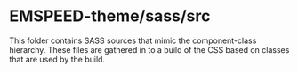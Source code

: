 # EMSPEED-theme/sass/src

This folder contains SASS sources that mimic the component-class hierarchy. These files
are gathered in to a build of the CSS based on classes that are used by the build.
